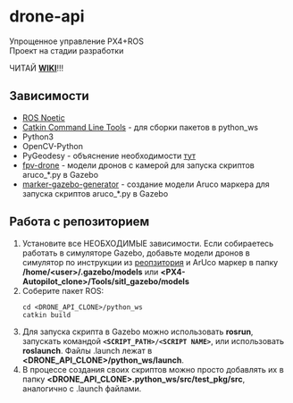 # drone-api
Упрощенное управление PX4+ROS  
Проект на стадии разработки

ЧИТАЙ [**WIKI**](https://github.com/boris-gu/drone-api/wiki)!!!

## Зависимости
* [ROS Noetic](http://wiki.ros.org/noetic)  
* [Catkin Command Line Tools](https://catkin-tools.readthedocs.io/en/latest/) - для сборки пакетов в python_ws
* Python3
* OpenCV-Python
* PyGeodesy - объяснение необходимости [тут](https://wiki.ros.org/mavros#mavros.2FPlugins.Avoiding_Pitfalls_Related_to_Ellipsoid_Height_and_Height_Above_Mean_Sea_Level)
* [fpv-drone](https://github.com/boris-gu/fpv-drone) - модели дронов с камерой для запуска скриптов aruco_*.py в Gazebo
* [marker-gazebo-generator](https://github.com/boris-gu/marker-gazebo-generator) - создание модели Aruco маркера для запуска скриптов aruco_*.py в Gazebo

## Работа с репозиторием
1. Установите все НЕОБХОДИМЫЕ зависимости. Если собираетесь работать в симуляторе Gazebo, добавьте модели дронов в симулятор по инструкции из [реопзитория](https://github.com/boris-gu/fpv-drone) и ArUco маркер в папку **/home/&lt;user&gt;/.gazebo/models** или **&lt;PX4-Autopilot_clone&gt;/Tools/sitl_gazebo/models**
2. Соберите пакет ROS:
    ```
    cd <DRONE_API_CLONE>/python_ws
    catkin build
    ```
3. Для запуска скрипта в Gazebo можно использовать **rosrun**, запускать командой **`<SCRIPT_PATH>/<SCRIPT NAME>`**, или использовать **roslaunch**. Файлы .launch лежат в **&lt;DRONE_API_CLONE&gt;/python_ws/launch**.
4. В процессе создания своих скриптов можно просто добавлять их в папку  **&lt;DRONE_API_CLONE&gt;.python_ws/src/test_pkg/src**, аналогично с .launch файлами.
